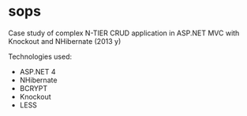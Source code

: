# sops
Case study of complex N-TIER CRUD application in ASP.NET MVC with Knockout and NHibernate (2013 y)

Technologies used:
* ASP.NET 4
* NHibernate
* BCRYPT
* Knockout
* LESS
